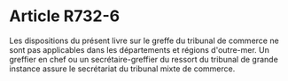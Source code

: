 # Article R732-6

Les dispositions du présent livre sur le greffe du tribunal de commerce ne sont pas applicables dans les départements et régions d'outre-mer.   Un greffier en chef ou un secrétaire-greffier du ressort du tribunal de grande instance assure le secrétariat du tribunal mixte de commerce.
